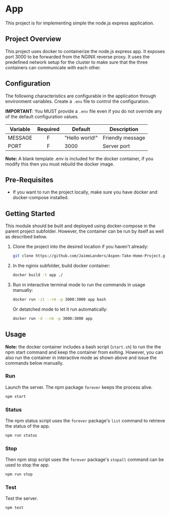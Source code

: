 # App 
This project is for implementing simple the node.js express application. 


## Project Overview
This project uses docker to containerize the node.js express app. It exposes port 3000 to be forwarded from the NGINX reverse proxy.  It uses the predefined network setup for the cluster to make sure that the three containers can communicate with each other.    


## Configuration
The following characteristics are configurable in the application through
environment variables. Create a `.env` file to control the configuration.

**IMPORTANT**: You MUST provide a `.env` file even if you do not override any of the default configuration values. 

|Variable|Required|Default|Description|
|---|:-:|---|---|
|MESSAGE|F|"Hello world!"|Friendly message|
|PORT|F|3000|Server port|

**Note:** A blank template .env is included for the docker container, if you modify this then you must rebuild the docker image. 

## Pre-Requisites 
- If you want to run the project locally, make sure you have docker and docker-compose installed.


## Getting Started
This module should be built and deployed using docker-compose in the parent project subfolder.  However, the container can be run by itself as well as described below. 

1. Clone the project into the desired location if you haven't already:

    ```bash
    git clone https://github.com/JaimeLanders/Aspen-Take-Home-Project.git
    ```

2. In the nginix subfolder, build  docker container:
   
   ```bash
   docker build -t app ./
   ```
3. Run in interactive terminal mode to run the commands in usage manually:

   ```bash 
   docker run -it --rm -p 3000:3000 app bash 
   ```
    Or detatched mode to let it run automatically:
   ```bash
   docker run -d --rm -p 3000:3000 app 
   ```

## Usage

**Note:** the docker container includes a bash script (```start.sh```) to run the the npm start command and keep the container from exiting.  However, you can also run the container in interactive mode as shown above and issue the commands below manually. 

### Run
Launch the server. The npm package `forever` keeps the process alive.

```bash
npm start
```

### Status
The npm status script uses the `forever` package's `list` command to retrieve the status of the app.

```bash
npm run status
```

### Stop
Then npm stop script uses the `forever` package's `stopall` command can be used to stop the app.

```bash
npm run stop
```

### Test
Test the server.

```bash
npm test
```
